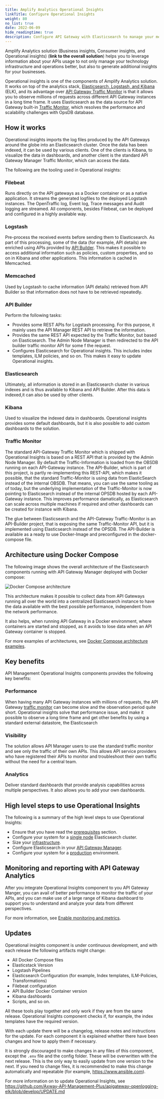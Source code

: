 ```yaml
---
title: Amplify Analytics Operational Insights
linkTitle: Configure Operational Insights
weight: 80
no_list: true
date: 2022-06-09
hide_readingtime: true
description: Configure API Gateway with Elasticsearch to manage your metrics database and use Operational Insights component to observe millions of requests across different API Gateway instances.
---
```


Amplify Analytics solution (Business insights, Consumer insights, and Operational insights) (**link to the overall solution**) helps you to leverage information about your APIs usage to not only manage your technology infrastructure and operations better, but also to generate additional insights for your businesses.

Operational insights is one of the components of Amplify Analytics solution. It works on top of the analytics stack, [Elasticsearch, Logstash, and Kibana](https://www.elastic.co/elasticsearch/) (ELK), and its advantage over [API Gateway Traffic Monitor](/docs/apimanager_analytics/analytics_intro/) is that it allows you to observe millions of requests across different API Gateway instances in a long time frame. It uses Elasticsearch as the data source for API Gateway built-in [Traffic Monitor](/docs/apimanager_analytics/analytics_intro/), which resolves the performance and scalability challenges with OpsDB database.

## How it works

Operational insights imports the log files produced by the API Gateways around the globe into an Elasticsearch cluster. Once the data has been indexed, it can be used by various clients. One of the clients is Kibana, to visualize the data in dashboards, and another client is the standard API Gateway Manager Traffic Monitor, which can access the data.

The following are the tooling used in Operational insights:

### Filebeat

Runs directly on the API gateways as a Docker container or as a native application. It streams the generated logfiles to the deployed Logstash instances. The OpenTraffic log, Event log, Trace messages and Audit logging are streamed. All components, besides Filebeat, can be deployed and configured in a highly available way.

### Logstash

Pre-process the received events before sending them to Elasticsearch. As part of this processing, some of the data (for example, API details) are enriched using APIs provided by [API Builder](/docs/api_mgmt_overview/api_mgmt_components/apibuilder/). This makes it possible to access additional information such as policies, custom properties, and so on in Kibana and other applications. This information is cached in Memcached.

### Memcached

Used by Logstash to cache information (API details) retrieved from API Builder so that information does not have to be retrieved repeatedly.

### API Builder

Perform the following tasks:

* Provides some REST APIs for Logstash processing. For this purpose, it mainly uses the API Manager REST API to retrieve the information.
* Provides the same REST API expected by the Traffic Monitor, but based on Elasticsearch. The Admin Node Manager is then redirected to the API builder traffic monitor API for some f the request.
* Configures Elasticsearch for Operational insights. This includes index templates, ILM policies, and so on. This makes it easy to update Operational insights.

### Elasticsearch

Ultimately, all information is stored in an Elasticsearch cluster in various indexes and is thus available to Kibana and API Builder. After this data is indexed,it can also be used by other clients.

### Kibana

Used to visualize the indexed data in dashboards. Operational insights provides some default dashboards, but it is also possible to add custom dashboards to the solution.

### Traffic Monitor

The standard API-Gateway Traffic Monitor which is shipped with Operational Insights is based on a REST API that is provided by the Admin Node Manager. By default the Traffic-Information is loaded from the OBSDB running on each API-Gateway instance. The API-Builder, which is part of this project, is partly re-implementing this REST-API, which makes it possible, that the standard Traffic-Monitor is using data from ElasticSearch instead of the internal OBSDB. That means, you can use the same tooling as of today, but the underlying implementation of the Traffic-Monitor is now pointing to Elasticsearch instead of the internal OPSDB hosted by each API-Gateway instance. This improves performance damatically, as Elasticsearch can scale across multiple machines if required and other dashboards can be created for instance with Kibana.

The glue between Elasticsearch and the API-Gateway Traffic-Monitor is an API-Builder project, that is exposing the same Traffic-Monitor API, but it is implemented using Elasticsearch instead of the OPSDB. The API-Builder is available as a ready to use Docker-Image and preconfigured in the docker-compose file.

## Architecture using Docker Compose

The following image shows the overall architecture of the Elasticsearch components running with API Gateway Manager deployed with Docker compose:

![Docker Compose architecture](/Images/op_insights/op_insights_DockerComposeArchitecture.png)

<!-- <https://github.com/Axway-API-Management-Plus/apigateway-openlogging-elk#overview> -->

This architecture makes it possible to collect data from API Gateways running all over the world into a centralized Elasticsearch instance to have the data available with the best possible performance, independent from the network performance.

It also helps, when running API Gateway in a Docker environment, where containers are started and stopped, as it avoids to lose data when an API Gateway container is stopped.

For more examples of architectures, see [Docker Compose architecture examples](/docs/operational_insights/production_setup/op_insights_arch_examples/).

## Key benefits

API Management Operational Insights components provides the following key benefits:

### Performance

When having many API Gateway instances with millions of requests, the API Gateway [traffic monitor](/docs/apim_reference/monitor_traffic_events_metrics/) can become slow and the observation period quite short. Operational insights solve that performance issue, and make it possible to observe a long time frame and get other benefits by using a standard external datastore, the Elasticsearch

### Visibility

The solution allows API Manager users to use the standard traffic monitor and see only the traffic of their own APIs. This allows API service providers who have registered their APIs to monitor and troubleshoot their own traffic without the need for a central team.

### Analytics

Deliver standard dashboards that provide analysis capabilities across multiple perspectives. It also allows you to add your own dashboards.

## High level steps to use Operational Insights

The following is a summary of the high level steps to use Operational Insights:

* Ensure that you have read the [prerequisites](/docs/operational_insights/op_insights_prerequisites/) section.
* Configure your system for a [single node](/docs/operational_insights/basic_setup/op_insights_setup_basic_docker/) Elasticsearch cluster.
* Size your [infrastructure](/docs/operational_insights/op_insights_infra_size).
* Configure Elasticsearch in your [API Gateway Manager](/docs/operational_insights/production_setup/op_insights_setup_prod_docker/#configure-api-manager).
* Configure your system for a [production](/docs/operational_insights/production_setup/op_insights_setup_prod_docker/) environment.

## Monitoring and reporting with API Gateway Analytics

After you integrate Operational Insights component to you API Gateway Manger, you can avail of better performance to monitor the traffic of your APIs, and you can make use of a large range of Kibana dashboard to support you to understand and analyze your data from different perspectives.

For more information, see [Enable monitoring and metrics](/docs/operational_insights/op_insights_monitoring/).

## Updates

<!-- https://github.com/Axway-API-Management-Plus/apigateway-openlogging-elk#updates -->

Operational insights component is under continuous development, and with each release the following artifacts might change:

* All Docker Compose files
* Elasticstack Version
* Logstash Pipelines
* Elasticsearch Configuration (for example, Index templates, ILM-Policies, Transformations)
* Filebeat configuration
* API Builder Docker Container version
* Kibana dashboards
* Scripts, and so on.

All these tools play together and only work if they are from the same release. Operational Insights component checks if, for example, the index templates have the required version.

With each update there will be a changelog, release notes and instructions for the update. For each component it is explained whether there have been changes and how to apply them if necessary.

It is strongly discouraged to make changes in any files of this component, except the `.env` file and the config folder. These will be overwritten with the next release. This is the only way to easily update from one version to the next. If you need to change files, it is recommended to make this change automatically and repeatable (for example, <https://www.ansible.com>).

For more information on to update Operational Insights, see <https://github.com/Axway-API-Management-Plus/apigateway-openlogging-elk/blob/develop/UPDATE.md>